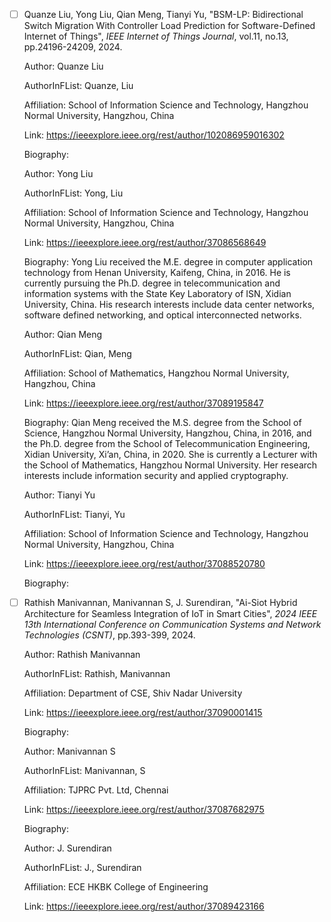 - [ ] Quanze Liu, Yong Liu, Qian Meng, Tianyi Yu, "BSM-LP: Bidirectional Switch Migration With Controller Load Prediction for Software-Defined Internet of Things", <i>IEEE Internet of Things Journal</i>, vol.11, no.13, pp.24196-24209, 2024.

  Author: Quanze Liu

  AuthorInFList: Quanze, Liu

  Affiliation: School of Information Science and Technology, Hangzhou Normal University, Hangzhou, China

  Link: https://ieeexplore.ieee.org/rest/author/102086959016302

  Biography: 

  Author: Yong Liu

  AuthorInFList: Yong, Liu

  Affiliation: School of Information Science and Technology, Hangzhou Normal University, Hangzhou, China

  Link: https://ieeexplore.ieee.org/rest/author/37086568649

  Biography:   Yong Liu received the M.E. degree in computer application technology from Henan University, Kaifeng, China, in 2016. He is currently pursuing the Ph.D. degree in telecommunication and information systems with the State Key Laboratory of ISN, Xidian University, China. His research interests include data center networks, software defined networking, and optical interconnected networks.

  Author: Qian Meng

  AuthorInFList: Qian, Meng

  Affiliation: School of Mathematics, Hangzhou Normal University, Hangzhou, China

  Link: https://ieeexplore.ieee.org/rest/author/37089195847

  Biography:   Qian Meng received the M.S. degree from the School of Science, Hangzhou Normal University, Hangzhou, China, in 2016, and the Ph.D. degree from the School of Telecommunication Engineering, Xidian University, Xi’an, China, in 2020. She is currently a Lecturer with the School of Mathematics, Hangzhou Normal University. Her research interests include information security and applied cryptography.

  Author: Tianyi Yu

  AuthorInFList: Tianyi, Yu

  Affiliation: School of Information Science and Technology, Hangzhou Normal University, Hangzhou, China

  Link: https://ieeexplore.ieee.org/rest/author/37088520780

  Biography: 

- [ ] Rathish Manivannan, Manivannan S, J. Surendiran, "Ai-Siot Hybrid Architecture for Seamless Integration of IoT in Smart Cities", <i>2024 IEEE 13th International Conference on Communication Systems and Network Technologies (CSNT)</i>, pp.393-399, 2024.

  Author: Rathish Manivannan

  AuthorInFList: Rathish, Manivannan

  Affiliation: Department of CSE, Shiv Nadar University

  Link: https://ieeexplore.ieee.org/rest/author/37090001415

  Biography: 

  Author: Manivannan S

  AuthorInFList: Manivannan, S

  Affiliation: TJPRC Pvt. Ltd, Chennai

  Link: https://ieeexplore.ieee.org/rest/author/37087682975

  Biography: 

  Author: J. Surendiran

  AuthorInFList: J., Surendiran

  Affiliation: ECE HKBK College of Engineering

  Link: https://ieeexplore.ieee.org/rest/author/37089423166

